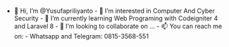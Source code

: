 - 👋 Hi, I’m @Yusufapriliyanto - 👀 I’m interested in Computer And Cyber Security - 🌱 I’m currently learning Web Programing with Codeigniter 4 and Laravel 8 - 💞️ I’m looking to collaborate on ... - 📫 You can reach me on: - Whatsapp and Telegram: 0815-3568-551  <!--- Yusufapriliyanto/Yusufapriliyanto is a ✨ special ✨ repository because its `README.md` (this file) appears on your GitHub profile. You can click the Preview link to take a look at your changes. --->
